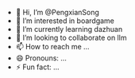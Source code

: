 - 👋 Hi, I’m @PengxianSong
- 👀 I’m interested in boardgame
- 🌱 I’m currently learning dazhuan
- 💞️ I’m looking to collaborate on llm
- 📫 How to reach me ...
- 😄 Pronouns: ...
- ⚡ Fun fact: ...

<!---
PengxianSong/PengxianSong is a ✨ special ✨ repository because its `README.md` (this file) appears on your GitHub profile.
You can click the Preview link to take a look at your changes.
--->
